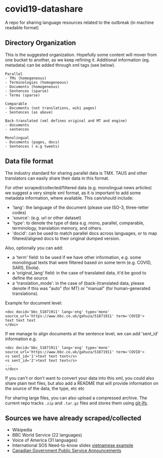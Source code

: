 # covid19-datashare
A repo for sharing language resources related to the outbreak (in machine readable format)

## Directory Organization
This is the suggested organization. Hopefully some content will mover from one bucket to another, as we keep refining it.
Additional information (eg. metadata) can be added through xml tags (see below).

```
Parallel 
- TMs (homogeneous)
- Terminologies (homogeneous)
- Documents (homogeneous)
- Sentences (sparse)
- Terms (sparse)

Comparable 
- Documents (not translations, wiki pages)
- Sentences (as above)

Back-translated (xml defines original and MT and engine)
- documents 
- sentences

Monolingual
- Documents (pages, docs) 
- Sentences ( e.g tweets) 
```

## Data file format

The industry standard for sharing parallel data is TMX. TAUS and other translators can easily share their data in this format.

For other scraped/collected/filtered data (e.g. monolingual news articles) we suggest a very simple xml format, as it is important to add some metadata information, where available. This can/should include: 

* 'lang': the language of the document (please use ISO-3, three-letter codes)
* 'source': (e.g. url or other dataset) 
* 'type': to denote the type of data e.g. mono, parallel, comparable, terminology, translation memory, and others. 
* 'docid': can be used to match parallel docs across languages, or to map filtered/aligned docs to their original dumped version.

Also, optionally you can add: 
* a 'term' field: to be used if we have other information, e.g. some monolingual texts that were filtered based on some term (e.g. COVID, SARS, Ebola).
* a 'original_lang' field: in the case of translated data, it'd be good to define the source
* a 'translation_mode': in the case of (back-)translated data, please denote if this was "auto" (for MT) or "manual" (for human-generated translations).

Example for document level:
```
<doc docid='bbc_51871911' lang='eng' type='mono' source_url='https://www.bbc.co.uk/gahuza/51871911' term='COVID'>
text text text
</doc>
```

If we manage to align documents at the sentence level, we can add 'sent_id' information e.g.
```
<doc docid='bbc_51871911' lang='eng' type='mono' source_url='https://www.bbc.co.uk/gahuza/51871911' term='COVID'>
<s sent_id='1'>text text text</s>
<s sent_id='2'>text text text</s>
...
</doc>
```

If you can't or don't want to convert your data into this xml, you could also share plain text files, but also add a README that will provide information on the source of the data, the type, etc etc

For sharing large files, you can also upload a compressed archive. The current repo tracks `.zip` and `.tar.gz` files and stores them using [git-lfs](https://git-lfs.github.com/).

## Sources we have already scraped/collected

* Wikipedia
* BBC World Service (22 languages)
* Voice of America (31 languages)
* International SOS Need-to-know slides [vietnamese example](https://pandemic.internationalsos.com/-/media/pandemic/files/pan-comms-new-corona-virus/intlsos_coronavirus_disease_2019_talk_simplified_v3_vi_vn.pptx)
* [Canadian Government Public Service Announcements](https://www.sac-isc.gc.ca/eng/1583781906998/1583781926813)
